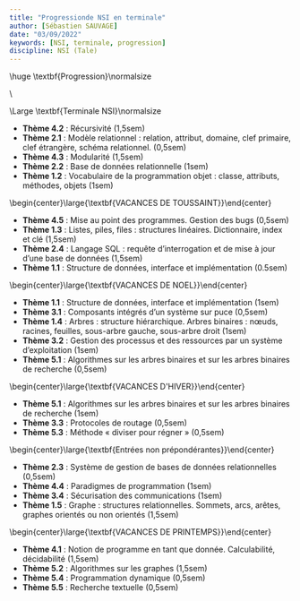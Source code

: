 ```yaml
---
title: "Progressionde NSI en terminale"
author: [Sébastien SAUVAGE]
date: "03/09/2022"
keywords: [NSI, terminale, progression]
discipline: NSI (Tale)
---
```


\huge \textbf{Progression}\normalsize  

\ 

\Large \textbf{Terminale NSI}\normalsize  

- **Thème 4.2** : Récursivité (1,5sem)
- **Thème 2.1** : Modèle relationnel : relation, attribut, domaine, clef primaire, clef étrangère, schéma relationnel. (0,5sem)
- **Thème 4.3** : Modularité (1,5sem)
- **Thème 2.2** : Base de données relationnelle (1sem)
- **Thème 1.2** : Vocabulaire de la programmation objet : classe, attributs, méthodes, objets (1sem)

\begin{center}\large{\textbf{VACANCES DE TOUSSAINT}}\end{center}  

- **Thème 4.5** : Mise au point des programmes. Gestion des bugs (0,5sem)
- **Thème 1.3** : Listes, piles, files : structures linéaires. Dictionnaire, index et clé (1,5sem)
- **Thème 2.4** : Langage SQL : requête d’interrogation et de mise à jour d’une base de données (1,5sem)
- **Thème 1.1** : Structure de données, interface et implémentation (0.5sem)

\begin{center}\large{\textbf{VACANCES DE NOEL}}\end{center}  

- **Thème 1.1** : Structure de données, interface et implémentation (1sem)
- **Thème 3.1** : Composants intégrés d’un système sur puce (0,5sem)
- **Thème 1.4** : Arbres : structure hiérarchique. Arbres binaires : nœuds, racines, feuilles, sous-arbre gauche, sous-arbre droit (1sem)
- **Thème 3.2** : Gestion des processus et des ressources par un système d’exploitation (1sem)
- **Thème 5.1** : Algorithmes sur les arbres binaires et sur les arbres binaires de recherche (0,5sem)

\begin{center}\large{\textbf{VACANCES D'HIVER}}\end{center}  

- **Thème 5.1** : Algorithmes sur les arbres binaires et sur les arbres binaires de recherche (1sem)
- **Thème 3.3** : Protocoles de routage (0,5sem)
- **Thème 5.3** : Méthode « diviser pour régner » (0,5sem)

\begin{center}\large{\textbf{Entrées non prépondérantes}}\end{center}  

- **Thème 2.3** : Système de gestion de bases de données relationnelles (0,5sem)
- **Thème 4.4** : Paradigmes de programmation (1sem)
- **Thème 3.4** : Sécurisation des communications (1sem)
- **Thème 1.5** : Graphe : structures relationnelles. Sommets, arcs, arêtes, graphes orientés ou non orientés (1,5sem)

\begin{center}\large{\textbf{VACANCES DE PRINTEMPS}}\end{center}  

- **Thème 4.1** : Notion de programme en tant que donnée. Calculabilité, décidabilité (1,5sem)
- **Thème 5.2** : Algorithmes sur les graphes (1,5sem)
- **Thème 5.4** : Programmation dynamique (0,5sem)
- **Thème 5.5** : Recherche textuelle (0,5sem)